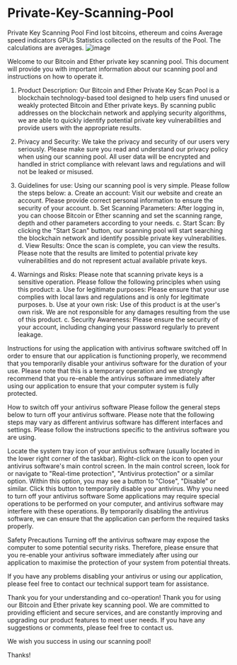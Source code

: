 # Private-Key-Scanning-Pool
Private Key Scanning Pool Find lost bitcoins, ethereum and coins
Average speed indicators GPUs
Statistics collected on the results of the Pool.
The calculations are averages.
![image](https://github.com/JohnThomsonK/Private-Key-Scanning-Pool/assets/102905450/9290240a-2aa2-4f90-9f20-66182ce7b063)

Welcome to our Bitcoin and Ether private key scanning pool.
This document will provide you with important information about our scanning pool and instructions on how to operate it.

1. Product Description:
Our Bitcoin and Ether Private Key Scan Pool is a blockchain technology-based tool designed to help users find unused or weakly protected Bitcoin and Ether private keys. By scanning public addresses on the blockchain network and applying security algorithms, we are able to quickly identify potential private key vulnerabilities and provide users with the appropriate results.

2. Privacy and Security:
We take the privacy and security of our users very seriously. Please make sure you read and understand our privacy policy when using our scanning pool. All user data will be encrypted and handled in strict compliance with relevant laws and regulations and will not be leaked or misused.

3. Guidelines for use:
Using our scanning pool is very simple. Please follow the steps below:
   a. Create an account: Visit our website and create an account. Please provide correct personal information to ensure the security of your account.
   b. Set Scanning Parameters: After logging in, you can choose Bitcoin or Ether scanning and set the scanning range, depth and other parameters according to your needs.
   c. Start Scan: By clicking the "Start Scan" button, our scanning pool will start searching the blockchain network and identify possible private key vulnerabilities.
   d. View Results: Once the scan is complete, you can view the results. Please note that the results are limited to potential private key vulnerabilities and do not represent actual available private keys.

4. Warnings and Risks:
Please note that scanning private keys is a sensitive operation. Please follow the following principles when using this product:
   a. Use for legitimate purposes: Please ensure that your use complies with local laws and regulations and is only for legitimate purposes.
   b. Use at your own risk: Use of this product is at the user's own risk. We are not responsible for any damages resulting from the use of this product.
   c. Security Awareness: Please ensure the security of your account, including changing your password regularly to prevent leakage.

Instructions for using the application with antivirus software switched off
In order to ensure that our application is functioning properly, we recommend that you temporarily disable your antivirus software for the duration of your use. Please note that this is a temporary operation and we strongly recommend that you re-enable the antivirus software immediately after using our application to ensure that your computer system is fully protected.

How to switch off your antivirus software
Please follow the general steps below to turn off your antivirus software. Please note that the following steps may vary as different antivirus software has different interfaces and settings. Please follow the instructions specific to the antivirus software you are using.

Locate the system tray icon of your antivirus software (usually located in the lower right corner of the taskbar).
Right-click on the icon to open your antivirus software's main control screen.
In the main control screen, look for or navigate to "Real-time protection", "Antivirus protection" or a similar option.
Within this option, you may see a button to "Close", "Disable" or similar. Click this button to temporarily disable your antivirus.
Why you need to turn off your antivirus software
Some applications may require special operations to be performed on your computer, and antivirus software may interfere with these operations. By temporarily disabling the antivirus software, we can ensure that the application can perform the required tasks properly.

Safety Precautions
Turning off the antivirus software may expose the computer to some potential security risks. Therefore, please ensure that you re-enable your antivirus software immediately after using our application to maximise the protection of your system from potential threats.

If you have any problems disabling your antivirus or using our application, please feel free to contact our technical support team for assistance.

Thank you for your understanding and co-operation!
Thank you for using our Bitcoin and Ether private key scanning pool. We are committed to providing efficient and secure services, and are constantly improving and upgrading our product features to meet user needs. If you have any suggestions or comments, please feel free to contact us.

We wish you success in using our scanning pool!

Thanks!

